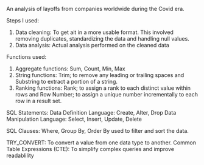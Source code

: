 An analysis of layoffs from companies worldwide during the Covid era.

Steps I used:
1. Data cleaning: To get ait in a more usable format. This involved removing duplicates, standardizing the data
and handling null values.
2. Data analysis: Actual analysis performed on the cleaned data

Functions used:
1. Aggregate functions: Sum, Count, Min, Max
2. String functions: Trim; to remove any leading or trailing spaces and Substring to extract a portion of a string.
3. Ranking functions: Rank; to assign  a rank to each distinct value within rows and Row Number; to assign a unique
number incrementally to each row in a result set.

SQL Statements:
Data Definition Language: Create, Alter, Drop
Data Manipulation Language: Select, Insert, Update, Delete

SQL Clauses: Where, Group By, Order By used to filter and sort the data.

TRY_CONVERT: To convert a value from one data type to another.
Common Table Expressions (CTE): To simplify complex queries and improve readablility
